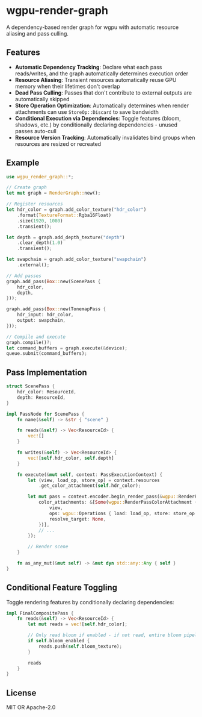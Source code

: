 # wgpu-render-graph

A dependency-based render graph for wgpu with automatic resource aliasing and pass culling.

## Features

- **Automatic Dependency Tracking**: Declare what each pass reads/writes, and the graph automatically determines execution order
- **Resource Aliasing**: Transient resources automatically reuse GPU memory when their lifetimes don't overlap
- **Dead Pass Culling**: Passes that don't contribute to external outputs are automatically skipped
- **Store Operation Optimization**: Automatically determines when render attachments can use `StoreOp::Discard` to save bandwidth
- **Conditional Execution via Dependencies**: Toggle features (bloom, shadows, etc.) by conditionally declaring dependencies - unused passes auto-cull
- **Resource Version Tracking**: Automatically invalidates bind groups when resources are resized or recreated

## Example

```rust
use wgpu_render_graph::*;

// Create graph
let mut graph = RenderGraph::new();

// Register resources
let hdr_color = graph.add_color_texture("hdr_color")
    .format(TextureFormat::Rgba16Float)
    .size(1920, 1080)
    .transient();

let depth = graph.add_depth_texture("depth")
    .clear_depth(1.0)
    .transient();

let swapchain = graph.add_color_texture("swapchain")
    .external();

// Add passes
graph.add_pass(Box::new(ScenePass {
    hdr_color,
    depth,
}));

graph.add_pass(Box::new(TonemapPass {
    hdr_input: hdr_color,
    output: swapchain,
}));

// Compile and execute
graph.compile()?;
let command_buffers = graph.execute(&device);
queue.submit(command_buffers);
```

## Pass Implementation

```rust
struct ScenePass {
    hdr_color: ResourceId,
    depth: ResourceId,
}

impl PassNode for ScenePass {
    fn name(&self) -> &str { "scene" }

    fn reads(&self) -> Vec<ResourceId> {
        vec![]
    }

    fn writes(&self) -> Vec<ResourceId> {
        vec![self.hdr_color, self.depth]
    }

    fn execute(&mut self, context: PassExecutionContext) {
        let (view, load_op, store_op) = context.resources
            .get_color_attachment(self.hdr_color);

        let mut pass = context.encoder.begin_render_pass(&wgpu::RenderPassDescriptor {
            color_attachments: &[Some(wgpu::RenderPassColorAttachment {
                view,
                ops: wgpu::Operations { load: load_op, store: store_op },
                resolve_target: None,
            })],
            // ...
        });

        // Render scene
    }

    fn as_any_mut(&mut self) -> &mut dyn std::any::Any { self }
}
```

## Conditional Feature Toggling

Toggle rendering features by conditionally declaring dependencies:

```rust
impl FinalCompositePass {
    fn reads(&self) -> Vec<ResourceId> {
        let mut reads = vec![self.hdr_color];

        // Only read bloom if enabled - if not read, entire bloom pipeline auto-culls
        if self.bloom_enabled {
            reads.push(self.bloom_texture);
        }

        reads
    }
}
```

## License

MIT OR Apache-2.0

